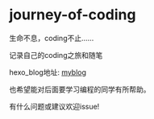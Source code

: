 # journey-of-coding

生命不息，coding不止......  

记录自己的coding之旅和随笔  

hexo_blog地址: [myblog](https://libinghope.github.io/journey-of-coding/ "blog")  
  
也希望能对后面要学习编程的同学有所帮助。  

有什么问题或建议欢迎issue!
